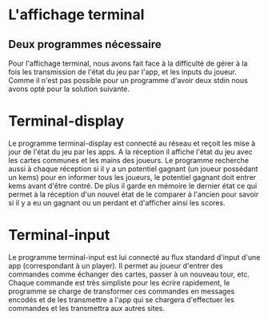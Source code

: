 # L'affichage terminal

## Deux programmes nécessaire

Pour l'affichage terminal, nous avons fait face à la difficulté de gérer à la fois les transmission de l'état du jeu par l'app, et les inputs du joueur. Comme il n'est pas possible pour un programme d'avoir deux stdin nous avons opté pour la solution suivante.

# Terminal-display

Le programme terminal-display est connecté au réseau et reçoit les mise à jour de l'état du jeu par les apps. A la réception il affiche l'état du jeu avec les cartes communes et les mains des joueurs. Le programme recherche aussi à chaque réception si il y a un potentiel gagnant (un joueur possédant un kems) pour en informer tous les joueurs, le potentiel gagnant doit entrer kems avant d'être contré. De plus il garde en mémoire le dernier état ce qui permet à la réception d'un nouvel état de le comparer à l'ancien pour savoir si il y a eu un gagnant ou un perdant et d'afficher ainsi les scores.

# Terminal-input

Le programme terminal-input est lui connecté au flux standard d'input d'une app (correspondant à un player). Il permet au joueur d'entrer des commandes comme échanger des cartes, passer à un nouveau tour, etc. Chaque commande est très simpliste pour les écrire rapidement, le programme se charge de transformer ces commandes en messages encodés et de les transmettre a l'app qui se chargera d'effectuer les commandes et les transmettra aux autres sites.
